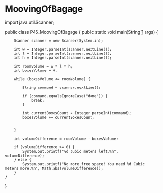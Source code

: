 # MoovingOfBagage

import java.util.Scanner;

public class P46_MoovingOfBagage {
    public static void main(String[] args) {

        Scanner scanner = new Scanner(System.in);

        int w = Integer.parseInt(scanner.nextLine());
        int l = Integer.parseInt(scanner.nextLine());
        int h = Integer.parseInt(scanner.nextLine());

        int roomVolume = w * l * h;
        int boxesVolume = 0;

        while (boxesVolume <= roomVolume) {

            String command = scanner.nextLine();

            if (command.equalsIgnoreCase("done")) {
                break;
            }

            int currentBoxesCount = Integer.parseInt(command);
            boxesVolume += currentBoxesCount;


        }

        int volumeDifference = roomVolume - boxesVolume;

        if (volumeDifference >= 0) {
            System.out.printf("%d Cubic meters left.%n", volumeDifference);
        } else {
            System.out.printf("No more free space! You need %d Cubic meters more.%n", Math.abs(volumeDifference));
        }
    }

}

